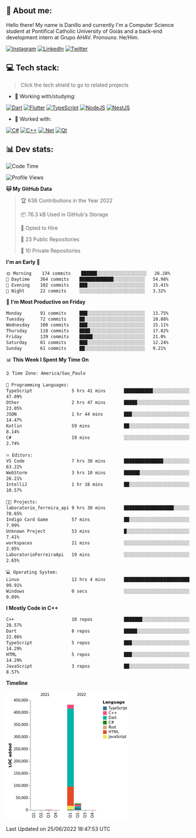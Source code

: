 ## 🌈 About me:
Hello there! My name is Danillo and currently I'm a Computer Science student at Pontifical Catholic University of Goiás and a back-end development intern at Grupo AHAV. Pronouns: He/Him.

[![Instagram](https://img.shields.io/badge/Instagram-%23E4405F.svg?logo=Instagram&logoColor=white)](https://instagram.com/danilloilggner) [![LinkedIn](https://img.shields.io/badge/LinkedIn-%230077B5.svg?logo=linkedin&logoColor=white)](https://linkedin.com/in/danilloism) [![Twitter](https://img.shields.io/badge/Twitter-%231DA1F2.svg?logo=Twitter&logoColor=white)](https://twitter.com/danilloism) 

## 💻 Tech stack:
> Click the tech shield to go to related projects

- 🔭 Working with/studying:

[![Dart](https://img.shields.io/badge/dart-%230175C2.svg?style=for-the-badge&logo=dart&logoColor=white)](https://github.com/danilloism/danilloism/blob/main/Flutter.md) [![Flutter](https://img.shields.io/badge/Flutter-%2302569B.svg?style=for-the-badge&logo=Flutter&logoColor=white)](https://github.com/danilloism/danilloism/blob/main/Flutter.md) [![TypeScript](https://img.shields.io/badge/typescript-%23007ACC.svg?style=for-the-badge&logo=typescript&logoColor=white)](https://github.com/danilloism/danilloism/blob/main/Typescript.md) [![NodeJS](https://img.shields.io/badge/node.js-6DA55F?style=for-the-badge&logo=node.js&logoColor=white)](https://github.com/danilloism/danilloism/blob/main/Node.js.md) [![NestJS](https://img.shields.io/badge/nestjs-%23E0234E.svg?style=for-the-badge&logo=nestjs&logoColor=white)](https://github.com/danilloism/danilloism/blob/main/Nest.js.md)
<!---
- 🌱 Currently learning:

![Vue.js](https://img.shields.io/badge/vuejs-%2335495e.svg?style=for-the-badge&logo=vuedotjs&logoColor=%234FC08D) ![Angular](https://img.shields.io/badge/angular-%23DD0031.svg?style=for-the-badge&logo=angular&logoColor=white)
--->
- 💫 Worked with:

[![C#](https://img.shields.io/badge/c%23-%23239120.svg?style=for-the-badge&logo=c-sharp&logoColor=white)](#) [![C++](https://img.shields.io/badge/c++-%2300599C.svg?style=for-the-badge&logo=c%2B%2B&logoColor=white)](https://github.com/danilloism/danilloism/blob/main/C%2B%2B.md) [![.Net](https://img.shields.io/badge/.NET-5C2D91?style=for-the-badge&logo=.net&logoColor=white)](#) [![Qt](https://img.shields.io/badge/Qt-%23217346.svg?style=for-the-badge&logo=Qt&logoColor=white)](https://github.com/danilloism/danilloism/blob/main/C%2B%2B.md)

## 📊 Dev stats:
<!---
[![](https://github-readme-stats.vercel.app/api?username=danilloism&theme=radical&hide_border=false&include_all_commits=false&count_private=false)](#)<br>
[![](https://github-readme-streak-stats.herokuapp.com/?user=danilloism&theme=radical&hide_border=false)](#)<br>
[![](https://github-readme-stats.vercel.app/api/top-langs/?username=danilloism&theme=radical&hide_border=false&include_all_commits=false&count_private=false&layout=compact)](#)<br>
--->
<!--START_SECTION:waka-->
![Code Time](http://img.shields.io/badge/Code%20Time-351%20hrs%2019%20mins-blue)

![Profile Views](http://img.shields.io/badge/Profile%20Views-0-blue)

**🐱 My GitHub Data** 

> 🏆 638 Contributions in the Year 2022
 > 
> 📦 76.3 kB Used in GitHub's Storage 
 > 
> 💼 Opted to Hire
 > 
> 📜 23 Public Repositories 
 > 
> 🔑 10 Private Repositories  
 > 
**I'm an Early 🐤** 

```text
🌞 Morning    174 commits    ██████░░░░░░░░░░░░░░░░░░░   26.28% 
🌆 Daytime    364 commits    █████████████░░░░░░░░░░░░   54.98% 
🌃 Evening    102 commits    ███░░░░░░░░░░░░░░░░░░░░░░   15.41% 
🌙 Night      22 commits     ░░░░░░░░░░░░░░░░░░░░░░░░░   3.32%

```
📅 **I'm Most Productive on Friday** 

```text
Monday       91 commits     ███░░░░░░░░░░░░░░░░░░░░░░   13.75% 
Tuesday      72 commits     ██░░░░░░░░░░░░░░░░░░░░░░░   10.88% 
Wednesday    100 commits    ███░░░░░░░░░░░░░░░░░░░░░░   15.11% 
Thursday     118 commits    ████░░░░░░░░░░░░░░░░░░░░░   17.82% 
Friday       139 commits    █████░░░░░░░░░░░░░░░░░░░░   21.0% 
Saturday     81 commits     ███░░░░░░░░░░░░░░░░░░░░░░   12.24% 
Sunday       61 commits     ██░░░░░░░░░░░░░░░░░░░░░░░   9.21%

```


📊 **This Week I Spent My Time On** 

```text
⌚︎ Time Zone: America/Sao_Paulo

💬 Programming Languages: 
TypeScript               5 hrs 41 mins       ███████████░░░░░░░░░░░░░░   47.09% 
Other                    2 hrs 47 mins       █████░░░░░░░░░░░░░░░░░░░░   23.05% 
JSON                     1 hr 44 mins        ███░░░░░░░░░░░░░░░░░░░░░░   14.47% 
Kotlin                   59 mins             ██░░░░░░░░░░░░░░░░░░░░░░░   8.14% 
C#                       19 mins             ░░░░░░░░░░░░░░░░░░░░░░░░░   2.74%

🔥 Editors: 
VS Code                  7 hrs 38 mins       ███████████████░░░░░░░░░░   63.22% 
WebStorm                 3 hrs 10 mins       ██████░░░░░░░░░░░░░░░░░░░   26.21% 
IntelliJ                 1 hr 16 mins        ██░░░░░░░░░░░░░░░░░░░░░░░   10.57%

🐱‍💻 Projects: 
laboratorio_ferreira_api 9 hrs 30 mins       ███████████████████░░░░░░   78.65% 
Indigo Card Game         57 mins             ██░░░░░░░░░░░░░░░░░░░░░░░   7.99% 
Unknown Project          53 mins             █░░░░░░░░░░░░░░░░░░░░░░░░   7.41% 
workspaces               21 mins             ░░░░░░░░░░░░░░░░░░░░░░░░░   2.95% 
LaboratorioFerreiraApi   19 mins             ░░░░░░░░░░░░░░░░░░░░░░░░░   2.65%

💻 Operating System: 
Linux                    12 hrs 4 mins       █████████████████████████   99.91% 
Windows                  0 secs              ░░░░░░░░░░░░░░░░░░░░░░░░░   0.09%

```

**I Mostly Code in C++** 

```text
C++                      10 repos            ███████░░░░░░░░░░░░░░░░░░   28.57% 
Dart                     8 repos             █████░░░░░░░░░░░░░░░░░░░░   22.86% 
TypeScript               5 repos             ███░░░░░░░░░░░░░░░░░░░░░░   14.29% 
HTML                     5 repos             ███░░░░░░░░░░░░░░░░░░░░░░   14.29% 
JavaScript               3 repos             ██░░░░░░░░░░░░░░░░░░░░░░░   8.57%

```


**Timeline**

![Chart not found](https://raw.githubusercontent.com/danilloism/danilloism/main/charts/bar_graph.png) 


 Last Updated on 25/06/2022 18:47:53 UTC
<!--END_SECTION:waka-->

